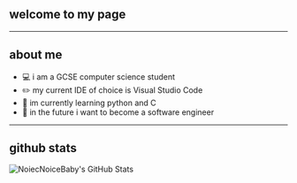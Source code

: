 ## welcome to my page

---
## about me 
* 💻 i am a GCSE computer science student 
* ✏️ my current IDE of choice is Visual Studio Code
* 🐍 im currently learning python and C 
* 🚀 in the future i want to become a software engineer

---
## github stats
<img align="left" alt="NoiecNoiceBaby's GitHub Stats" src="https://github-readme-stats.vercel.app/api?username=NoiceNoiceBaby&show_icons=true&hide_border=true" />